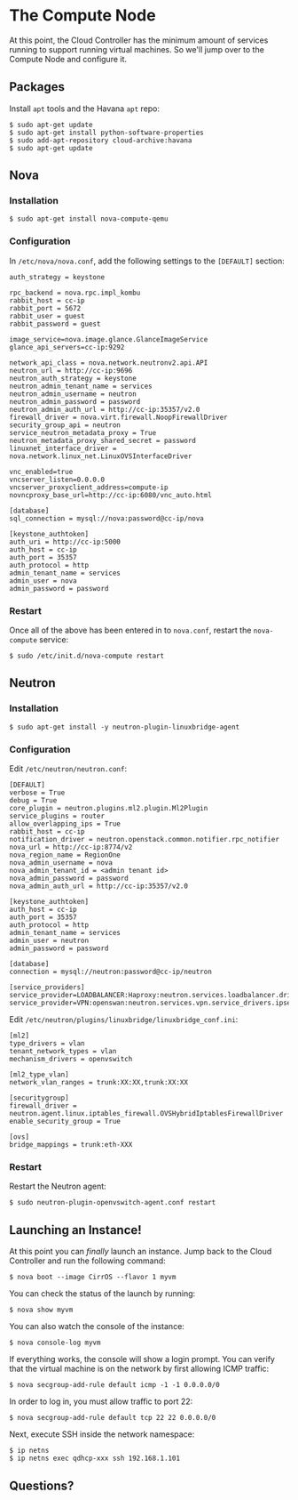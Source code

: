 # The Compute Node

At this point, the Cloud Controller has the minimum amount of services running to support running virtual machines. So we'll jump over to the Compute Node and configure it.

## Packages

Install `apt` tools and the Havana `apt` repo:

    $ sudo apt-get update
    $ sudo apt-get install python-software-properties
    $ sudo add-apt-repository cloud-archive:havana
    $ sudo apt-get update

## Nova

### Installation

    $ sudo apt-get install nova-compute-qemu

### Configuration

In `/etc/nova/nova.conf`, add the following settings to the `[DEFAULT]` section:

    auth_strategy = keystone

    rpc_backend = nova.rpc.impl_kombu
    rabbit_host = cc-ip
    rabbit_port = 5672
    rabbit_user = guest
    rabbit_password = guest

    image_service=nova.image.glance.GlanceImageService
    glance_api_servers=cc-ip:9292

    network_api_class = nova.network.neutronv2.api.API
    neutron_url = http://cc-ip:9696
    neutron_auth_strategy = keystone
    neutron_admin_tenant_name = services
    neutron_admin_username = neutron
    neutron_admin_password = password
    neutron_admin_auth_url = http://cc-ip:35357/v2.0
    firewall_driver = nova.virt.firewall.NoopFirewallDriver
    security_group_api = neutron
    service_neutron_metadata_proxy = True
    neutron_metadata_proxy_shared_secret = password
    linuxnet_interface_driver = nova.network.linux_net.LinuxOVSInterfaceDriver

    vnc_enabled=true
    vncserver_listen=0.0.0.0
    vncserver_proxyclient_address=compute-ip
    novncproxy_base_url=http://cc-ip:6080/vnc_auto.html

    [database]
    sql_connection = mysql://nova:password@cc-ip/nova

    [keystone_authtoken]
    auth_uri = http://cc-ip:5000
    auth_host = cc-ip
    auth_port = 35357
    auth_protocol = http
    admin_tenant_name = services
    admin_user = nova
    admin_password = password

### Restart

Once all of the above has been entered in to `nova.conf`, restart the `nova-compute` service:

    $ sudo /etc/init.d/nova-compute restart

## Neutron

### Installation

    $ sudo apt-get install -y neutron-plugin-linuxbridge-agent

### Configuration

Edit `/etc/neutron/neutron.conf`:

    [DEFAULT]
    verbose = True
    debug = True
    core_plugin = neutron.plugins.ml2.plugin.Ml2Plugin
    service_plugins = router
    allow_overlapping_ips = True
    rabbit_host = cc-ip
    notification_driver = neutron.openstack.common.notifier.rpc_notifier
    nova_url = http://cc-ip:8774/v2
    nova_region_name = RegionOne
    nova_admin_username = nova
    nova_admin_tenant_id = <admin tenant id>
    nova_admin_password = password
    nova_admin_auth_url = http://cc-ip:35357/v2.0

    [keystone_authtoken]
    auth_host = cc-ip
    auth_port = 35357
    auth_protocol = http
    admin_tenant_name = services
    admin_user = neutron
    admin_password = password

    [database]
    connection = mysql://neutron:password@cc-ip/neutron

    [service_providers]
    service_provider=LOADBALANCER:Haproxy:neutron.services.loadbalancer.drivers.haproxy.plugin_driver.HaproxyOnHostPluginDriver:default
    service_provider=VPN:openswan:neutron.services.vpn.service_drivers.ipsec.IPsecVPNDriver:default

Edit `/etc/neutron/plugins/linuxbridge/linuxbridge_conf.ini`:

    [ml2]
    type_drivers = vlan
    tenant_network_types = vlan
    mechanism_drivers = openvswitch

    [ml2_type_vlan]
    network_vlan_ranges = trunk:XX:XX,trunk:XX:XX

    [securitygroup]
    firewall_driver = neutron.agent.linux.iptables_firewall.OVSHybridIptablesFirewallDriver
    enable_security_group = True

    [ovs]
    bridge_mappings = trunk:eth-XXX

### Restart

Restart the Neutron agent:

    $ sudo neutron-plugin-openvswitch-agent.conf restart

## Launching an Instance!

At this point you can *finally* launch an instance. Jump back to the Cloud Controller and run the following command:

    $ nova boot --image CirrOS --flavor 1 myvm

You can check the status of the launch by running:

    $ nova show myvm

You can also watch the console of the instance:

    $ nova console-log myvm

If everything works, the console will show a login prompt. You can verify that the virtual machine is on the network by first allowing ICMP traffic:

    $ nova secgroup-add-rule default icmp -1 -1 0.0.0.0/0


In order to log in, you must allow traffic to port 22:

    $ nova secgroup-add-rule default tcp 22 22 0.0.0.0/0

Next, execute SSH inside the network namespace:

    $ ip netns
    $ ip netns exec qdhcp-xxx ssh 192.168.1.101

## Questions?
